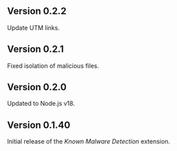 ## Version 0.2.2

Update UTM links.

## Version 0.2.1

Fixed isolation of malicious files.

## Version 0.2.0

Updated to Node.js v18.

## Version 0.1.40

Initial release of the _Known Malware Detection_ extension.
